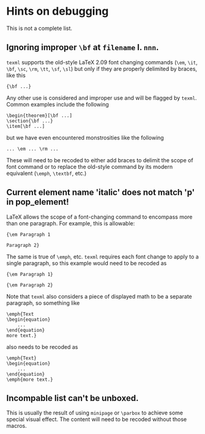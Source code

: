# Hints on debugging

This is not a complete list.

## Ignoring improper `\bf` at `filename` l. `nnn`.

`texml` supports the old-style LaTeX 2.09 font changing commands
(`\em`, `\it`, `\bf`, `\sc`, `\rm`, `\tt`, `\sf`, `\sl`) but only if
they are properly delimited by braces, like this

    {\bf ...}
    
Any other use is considered and improper use and will be flagged by
`texml`.  Common examples include the following

    \begin{theorem}[\bf ...]
    \section{\bf ...}
    \item[\bf ...]

but we have even encountered monstrosities like the following

    ... \em ... \rm ...
    
These will need to be recoded to either add braces to delimit the
scope of font command or to replace the old-style command by its
modern equivalent (`\emph`, `\textbf`, etc.)

## Current element name 'italic' does not match 'p' in pop_element!

LaTeX allows the scope of a font-changing command to encompass more
than one paragraph.  For example, this is allowable:

    {\em Paragraph 1
    
    Paragraph 2}

The same is true of `\emph`, etc.  `texml` requires each font change
to apply to a single paragraph, so this example would need to be
recoded as

    {\em Paragraph 1}
    
    {\em Paragraph 2}
    
Note that `texml` also considers a piece of displayed math to be a
separate paragraph, so something like

    \emph{Text
    \begin{equation}
        ...
    \end{equation}
    more text.}

also needs to be recoded as

    \emph{Text}
    \begin{equation}
        ...
    \end{equation}
    \emph{more text.}

## Incompable list can't be unboxed.

This is usually the result of using `minipage` or `\parbox` to achieve
some special visual effect.  The content will need to be recoded
without those macros.


